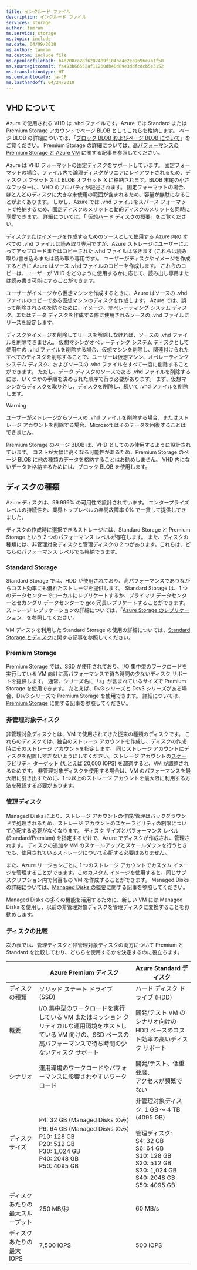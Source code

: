 ```yaml
---
title: インクルード ファイル
description: インクルード ファイル
services: storage
author: tamram
ms.service: storage
ms.topic: include
ms.date: 04/09/2018
ms.author: tamram
ms.custom: include file
ms.openlocfilehash: b4d208ca28f6287489f104ba4e2ea9696e7a1f58
ms.sourcegitcommit: fa493b66552af11260db48d89e3ddfcdcb5e3152
ms.translationtype: HT
ms.contentlocale: ja-JP
ms.lasthandoff: 04/24/2018
---
```

## <a name="about-vhds"></a>VHD について

Azure で使用される VHD は .vhd ファイルです。Azure では Standard または Premium Storage アカウントでページ BLOB としてこれらを格納します。 ページ BLOB の詳細については、「[ブロック BLOB およびページ BLOB について](/rest/api/storageservices/Understanding-Block-Blobs--Append-Blobs--and-Page-Blobs/)」をご覧ください。 Premium Storage の詳細については、[高パフォーマンスの Premium Storage と Azure VM](../articles/virtual-machines/windows/premium-storage.md) に関する記事を参照してください。

Azure は VHD フォーマットの固定ディスクをサポートしています。 固定フォーマットの場合、ファイル内で論理ディスクがリニアにレイアウトされるため、ディスク オフセット X は BLOB オフセット X に格納されます。BLOB 末尾の小さなフッターに、VHD のプロパティが記述されます。 固定フォーマットの場合、ほとんどのディスクに大きな未使用の範囲が含まれるため、容量が無駄になることがよくあります。 しかし、Azure では .vhd ファイルをスパース フォーマットで格納するため、固定ディスクのメリットと動的ディスクのメリットを同時に享受できます。 詳細については、「 [仮想ハード ディスクの概要](https://technet.microsoft.com/library/dd979539.aspx)」をご覧ください。

ディスクまたはイメージを作成するためのソースとして使用する Azure 内の すべての .vhd ファイルは読み取り専用ですが、Azure ストレージにユーザーによってアップロードまたはコピーされた .vhd ファイルは除きます (これらは読み取り/書き込みまたは読み取り専用です)。 ユーザーがディスクやイメージを作成するときに Azure はソース .vhd ファイルのコピーを作成します。 これらのコピーは、ユーザーが VHD をどのように使用するかに応じて、読み出し専用または読み書き可能にすることができます。

ユーザーがイメージから仮想マシンを作成するときに、Azure はソースの .vhd ファイルのコピーである仮想マシンのディスクを作成します。 Azure では、誤って削除されるのを防ぐために、イメージ、オペレーティング システム ディスク、またはデータ ディスクを作成する際に使用されるソースの .vhd ファイルにリースを設定します。

ディスクやイメージを削除してリースを解除しなければ、ソースの .vhd ファイルを削除できません。 仮想マシンがオペレーティング システム ディスクとして使用中の .vhd ファイルを削除する場合、仮想マシンを削除し、関連付けられたすべてのディスクを削除することで、ユーザーは仮想マシン、オペレーティング システム ディスク、およびソースの .vhd ファイルをすべて一度に削除することができます。 ただし、データ ディスクのソースである .vhd ファイルを削除するには、いくつかの手順を決められた順序で行う必要があります。 まず、仮想マシンからディスクを取り外し、ディスクを削除し、続いて .vhd ファイルを削除します。
> [!WARNING]
> ユーザーがストレージからソースの .vhd ファイルを削除する場合、またはストレージ アカウントを削除する場合、Microsoft はそのデータを回復することはできません。
> 
> Premium Storage のページ BLOB は、VHD としてのみ使用するように設計されています。 コストが大幅に高くなる可能性があるため、Premium Storage のページ BLOB に他の種類のデータを格納することはお勧めしません。 VHD 内にないデータを格納するためには、ブロック BLOB を使用します。

## <a name="types-of-disks"></a>ディスクの種類 

Azure ディスクは、99.999% の可用性で設計されています。 エンタープライズレベルの持続性を、業界トップレベルの年間故障率 0% で一貫して提供してきました。

ディスクの作成時に選択できるストレージには、Standard Storage と Premium Storage という 2 つのパフォーマンス レベルが存在します。 また、ディスクの種類には、非管理対象ディスクと管理ディスクの 2 つがあります。これらは、どちらのパフォーマンス レベルでも格納できます。


### <a name="standard-storage"></a>Standard Storage 

Standard Storage では、HDD が使用されており、高パフォーマンスでありながらコスト効率にも優れたストレージを提供します。 Standard Storage は、1 つのデータセンターでローカルにレプリケートするか、プライマリ データセンターとセカンダリ データセンターで geo 冗長レプリケートすることができます。 ストレージ レプリケーションの詳細については、「[Azure Storage のレプリケーション](../articles/storage/common/storage-redundancy.md)」を参照してください。 

VM ディスクを利用した Standard Storage の使用の詳細については、[Standard Storage とディスク](../articles/virtual-machines/windows/standard-storage.md)に関する記事を参照してください。

### <a name="premium-storage"></a>Premium Storage 

Premium Storage では、SSD が使用されており、I/O 集中型のワークロードを実行している VM 向けに高パフォーマンスで待ち時間の少ないディスク サポートを提供します。 通常、シリーズ名に「s」が含まれているサイズで Premium Storage を使用できます。 たとえば、Dv3 シリーズと Dsv3 シリーズがある場合、Dsv3 シリーズで Premium Storage を使用できます。  詳細については、[Premium Storage](../articles/virtual-machines/windows/premium-storage.md) に関する記事を参照してください。

### <a name="unmanaged-disks"></a>非管理対象ディスク

非管理対象ディスクとは、VM で使用されてきた従来の種類のディスクです。 これらのディスクでは、独自のストレージ アカウントを作成し、ディスクの作成時にそのストレージ アカウントを指定します。 同じストレージ アカウントにディスクを配置しすぎないようにしてください。ストレージ アカウントの[スケーラビリティ ターゲット](../articles/storage/common/storage-scalability-targets.md) (たとえば 20,000 IOPS) を超過すると、VM が調整されるためです。 非管理対象ディスクを使用する場合は、VM のパフォーマンスを最大限に引き出すために、1 つ以上のストレージ アカウントを最大限に利用する方法を確認する必要があります。

### <a name="managed-disks"></a>管理ディスク 

Managed Disks により、ストレージ アカウントの作成/管理はバックグラウンドで処理されるため、ストレージ アカウントのスケーラビリティの制限について心配する必要がなくなります。 ディスク サイズとパフォーマンス レベル (Standard/Premium) を指定するだけで、Azure でディスクが作成され、管理されます。 ディスクの追加や VM のスケールアップとスケールダウンを行うときでも、使用されているストレージについて心配する必要はありません。 

また、Azure リージョンごとに 1 つのストレージ アカウントでカスタム イメージを管理することができます。このカスタム イメージを使用すると、同じサブスクリプション内で何百もの VM を作成することができます。 Managed Disks の詳細については、[Managed Disks の概要](../articles/virtual-machines/windows/managed-disks-overview.md)に関する記事を参照してください。

Managed Disks の多くの機能を活用するために、新しい VM には Managed Disks を使用し、以前の非管理対象ディスクを管理ディスクに変換することをお勧めします。

### <a name="disk-comparison"></a>ディスクの比較

次の表では、管理ディスクと非管理対象ディスクの両方について Premium と Standard を比較しており、どちらを使用するかを決定するのに役立ちます。

|    | Azure Premium ディスク | Azure Standard ディスク |
|--- | ------------------ | ------------------- |
| ディスクの種類 | ソリッド ステート ドライブ (SSD) | ハード ディスク ドライブ (HDD)  |
| 概要  | I/O 集中型のワークロードを実行している VM またはミッション クリティカルな運用環境をホストしている VM 向けの、SSD ベースの高パフォーマンスで待ち時間の少ないディスク サポート | 開発/テスト VM のシナリオ向けの HDD ベースのコスト効率の高いディスク サポート |
| シナリオ  | 運用環境のワークロードやパフォーマンスに影響されやすいワークロード | 開発/テスト、低重要度、 <br>アクセスが頻繁でない |
| ディスク サイズ | P4: 32 GB (Managed Disks のみ)<br>P6: 64 GB (Managed Disks のみ)<br>P10: 128 GB<br>P20: 512 GB<br>P30: 1,024 GB<br>P40: 2048 GB<br>P50: 4095 GB | 非管理対象ディスク: 1 GB ～ 4 TB (4095 GB) <br><br>管理ディスク:<br> S4: 32 GB <br>S6: 64 GB <br>S10: 128 GB <br>S20: 512 GB <br>S30: 1,024 GB <br>S40: 2048 GB<br>S50: 4095 GB| 
| ディスクあたりの最大スループット | 250 MB/秒 | 60 MB/s | 
| ディスクあたりの最大 IOPS | 7,500 IOPS | 500 IOPS | 

